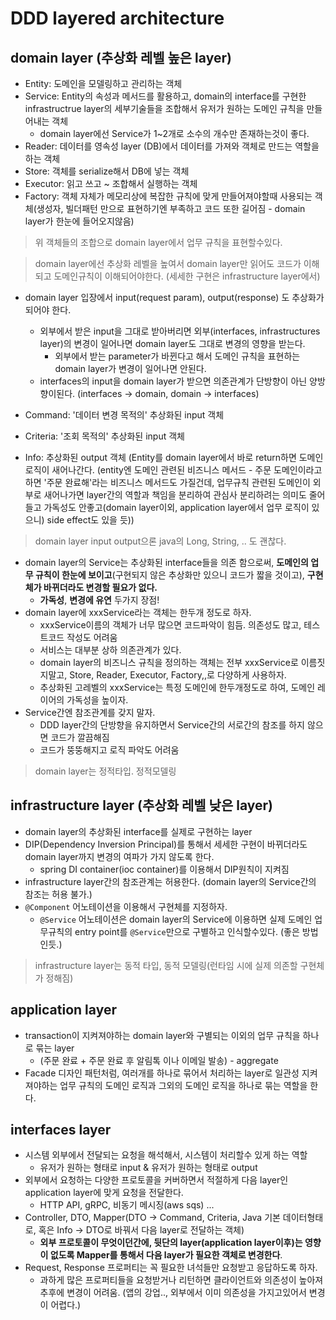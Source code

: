 # DDD layered architecture

## domain layer (추상화 레벨 높은 layer)
- Entity: 도메인을 모델링하고 관리하는 객체
- Service: Entity의 속성과 메서드를 활용하고, domain의 interface를 구현한 infrastructrue layer의 세부기술들을 조합해서 유저가 원하는 도메인 규칙을 만들어내는 객체
  - domain layer에선 Service가 1~2개로 소수의 개수만 존재하는것이 좋다.
- Reader: 데이터를 영속성 layer (DB)에서 데이터를 가져와 객체로 만드는 역할을 하는 객체
- Store: 객체를 serialize해서 DB에 넣는 객체
- Executor: 읽고 쓰고 ~ 조합해서 실행하는 객체
- Factory: 객체 자체가 메모리상에 복잡한 규칙에 맞게 만들어져야할때 사용되는 객체(생성자, 빌더패턴 만으로 표현하기엔 부족하고 코드 또한 길어짐 - domain layer가 한눈에 들어오지않음)

> 위 객체들의 조합으로 domain layer에서 업무 규칙을 표현할수있다.

> domain layer에선 추상화 레벨을 높여서 domain layer만 읽어도 코드가 이해되고 도메인규칙이 이해되어야한다. (세세한 구현은 infrastructure layer에서)

- domain layer 입장에서 input(request param), output(response) 도 추상화가 되어야 한다.
  - 외부에서 받은 input을 그대로 받아버리면 외부(interfaces, infrastructures layer)의 변경이 일어나면 domain layer도 그대로 변경의 영향을 받는다.
    - 외부에서 받는 parameter가 바뀐다고 해서 도메인 규칙을 표현하는 domain layer가 변경이 일어나면 안된다.
  - interfaces의 input을 domain layer가 받으면 의존관계가 단방향이 아닌 양방향이된다. (interfaces -> domain, domain -> interfaces)

- Command: '데이터 변경 목적의' 추상화된 input 객체
- Criteria: '조회 목적의' 추상화된 input 객체
- Info: 추상화된 output 객체 (Entity를 domain layer에서 바로 return하면 도메인 로직이 새어나간다. (entity엔 도메인 관련된 비즈니스 메서드 - 주문 도메인이라고 하면 '주문 완료해'라는 비즈니스 메서드도 가질건데, 업무규칙 관련된 도메인이 외부로 새어나가면 layer간의 역할과 책임을 분리하여 관심사 분리하려는 의미도 줄어들고 가독성도 안좋고(domain layer이외, application layer에서 업무 로직이 있으니) side effect도 있을 듯))
> domain layer input output으론 java의 Long, String, .. 도 괜찮다.

- domain layer의 Service는 추상화된 interface들을 의존 함으로써, **도메인의 업무 규칙이 한눈에 보이고**(구현되지 않은 추상화만 있으니 코드가 짧을 것이고), **구현체가 바뀌더라도 변경할 필요가 없다.**
  - **가독성**, **변경에 유연** 두가지 장점!
- domain layer에 xxxService라는 객체는 한두개 정도로 하자.
  - xxxService이름의 객체가 너무 많으면 코드파악이 힘듬. 의존성도 많고, 테스트코드 작성도 어려움
  - 서비스는 대부분 상하 의존관계가 있다.
  - domain layer의 비즈니스 규칙을 정의하는 객체는 전부 xxxService로 이름짓지말고, Store, Reader, Executor, Factory,,로 다양하게 사용하자.
  - 추상화된 고레벨의 xxxService는 특정 도메인에 한두개정도로 하여, 도메인 레이어의 가독성을 높이자.
- Service간엔 참조관계를 갖지 말자.
  - DDD layer간의 단방향을 유지하면서 Service간의 서로간의 참조를 하지 않으면 코드가 깔끔해짐
  - 코드가 뚱뚱해지고 로직 파악도 어려움

> domain layer는 정적타입. 정적모델링

## infrastructure layer (추상화 레벨 낮은 layer)
- domain layer의 추상화된 interface를 실제로 구현하는 layer
- DIP(Dependency Inversion Principal)를 통해서 세세한 구현이 바뀌더라도 domain layer까지 변경의 여파가 가지 않도록 한다.
  - spring DI container(ioc container)를 이용해서 DIP원칙이 지켜짐
- infrastructure layer간의 참조관계는 허용한다. (domain layer의 Service간의 참조는 허용 불가.)
- `@Component` 어노테이션을 이용해서 구현체를 지정하자.
  - `@Service` 어노테이션은 domain layer의 Service에 이용하면 실제 도메인 업무규칙의 entry point를 `@Service`만으로 구별하고 인식할수있다. (좋은 방법인듯.)

> infrastructure layer는 동적 타입, 동적 모델링(런타임 시에 실제 의존할 구현체가 정해짐)

## application layer
- transaction이 지켜져야하는 domain layer와 구별되는 이외의 업무 규칙을 하나로 묶는 layer
  - (주문 완료 + 주문 완료 후 알림톡 이나 이메일 발송) - aggregate
- Facade 디자인 패턴처럼, 여러개를 하나로 묶어서 처리하는 layer로 일관성 지켜져야하는 업무 규칙의 도메인 로직과 그외의 도메인 로직을 하나로 묶는 역할을 한다.

## interfaces layer
- 시스템 외부에서 전달되는 요청을 해석해서, 시스템이 처리할수 있게 하는 역할
  - 유저가 원하는 형태로 input & 유저가 원하는 형태로 output
- 외부에서 요청하는 다양한 프로토콜을 커버하면서 적절하게 다음 layer인 application layer에 맞게 요청을 전달한다.
  - HTTP API, gRPC, 비동기 메시징(aws sqs) ...
- Controller, DTO, Mapper(DTO -> Command, Criteria, Java 기본 데이터형태로, 혹은 Info -> DTO로 바꿔서 다음 layer로 전달하는 객체)
  - **외부 프로토콜이 무엇이던간에, 뒷단의 layer(application layer이후)는 영향이 없도록 Mapper를 통해서 다음 layer가 필요한 객체로 변경한다**.
- Request, Response 프로퍼티는 꼭 필요한 녀석들만 요청받고 응답하도록 하자.
  - 과하게 많은 프로퍼티들을 요청받거나 리턴하면 클라이언트와 의존성이 높아져 추후에 변경이 어려움. (앱의 강업.., 외부에서 이미 의존성을 가지고있어서 변경이 어렵다.)
